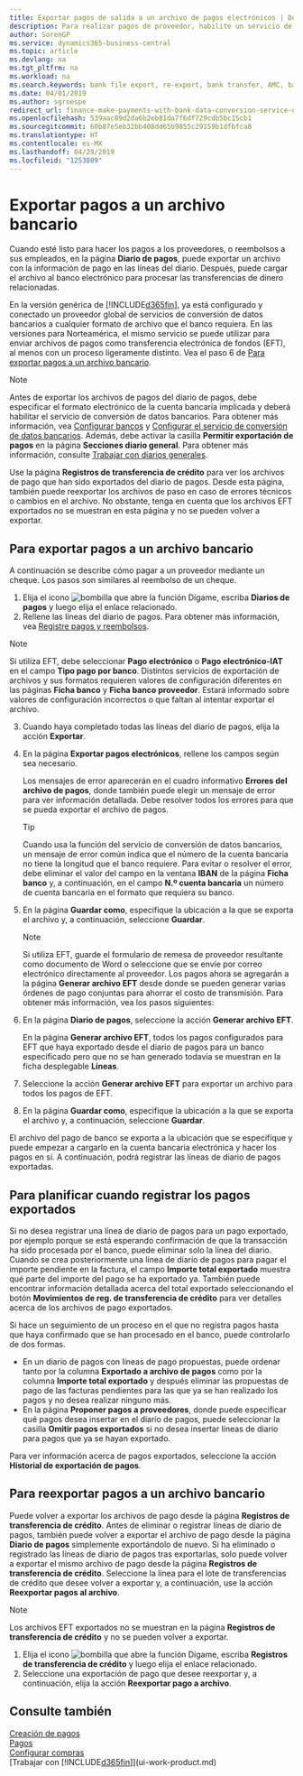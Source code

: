 ```yaml
---
title: Exportar pagos de salida a un archivo de pagos electrónicos | Documentos de Microsoft
description: Para realizar pagos de proveedor, habilite un servicio de conversión de datos bancarios, exporte un archivo de banco y cargue el archivo en el banco electrónico para transferir los fondos.
author: SorenGP
ms.service: dynamics365-business-central
ms.topic: article
ms.devlang: na
ms.tgt_pltfrm: na
ms.workload: na
ms.search.keywords: bank file export, re-export, bank transfer, AMC, bank data conversion service, funds transfer
ms.date: 04/01/2019
ms.author: sgroespe
redirect_url: finance-make-payments-with-bank-data-conversion-service-or-sepa-credit-transfer
ms.openlocfilehash: 539aac89d2da6b2eb81da7f6df729cdb5bc15cb1
ms.sourcegitcommit: 60b87e5eb32bb408dd65b9855c29159b1dfbfca8
ms.translationtype: HT
ms.contentlocale: es-MX
ms.lasthandoff: 04/29/2019
ms.locfileid: "1253809"
---
```

# <a name="export-payments-to-a-bank-file"></a>Exportar pagos a un archivo bancario
Cuando esté listo para hacer los pagos a los proveedores, o reembolsos a sus empleados, en la página **Diario de pagos**, puede exportar un archivo con la información de pago en las líneas del diario. Después, puede cargar el archivo al banco electrónico para procesar las transferencias de dinero relacionadas.

En la versión genérica de [!INCLUDE[d365fin](includes/d365fin_md.md)], ya está configurado y conectado un proveedor global de servicios de conversión de datos bancarios a cualquier formato de archivo que el banco requiera. En las versiones para Norteamérica, el mismo servicio se puede utilizar para enviar archivos de pagos como transferencia electrónica de fondos (EFT), al menos con un proceso ligeramente distinto. Vea el paso 6 de [Para exportar pagos a un archivo bancario](finance-make-payments-with-bank-data-conversion-service-or-sepa-credit-transfer.md#to-export-payments-to-a-bank-file).    

> [!NOTE]  
>   Antes de exportar los archivos de pagos del diario de pagos, debe especificar el formato electrónico de la cuenta bancaria implicada y deberá habilitar el servicio de conversión de datos bancarios. Para obtener más información, vea [Configurar bancos](bank-how-setup-bank-accounts.md) y [Configurar el servicio de conversión de datos bancarios](bank-how-setup-bank-data-conversion-service.md). Además, debe activar la casilla **Permitir exportación de pagos** en la página **Secciones diario general**. Para obtener más información, consulte [Trabajar con diarios generales](ui-work-general-journals.md).  

Use la página **Registros de transferencia de crédito** para ver los archivos de pago que han sido exportados del diario de pagos. Desde esta página, también puede reexportar los archivos de paso en caso de errores técnicos o cambios en el archivo. No obstante, tenga en cuenta que los archivos EFT exportados no se muestran en esta página y no se pueden volver a exportar.  

## <a name="to-export-payments-to-a-bank-file"></a>Para exportar pagos a un archivo bancario
A continuación se describe cómo pagar a un proveedor mediante un cheque. Los pasos son similares al reembolso de un cheque.

1. Elija el icono ![bombilla que abre la función Dígame](media/ui-search/search_small.png "Dígame que desea hacer"), escriba **Diarios de pagos** y luego elija el enlace relacionado.
2. Rellene las líneas del diario de pagos. Para obtener más información, vea [Registre pagos y reembolsos](payables-how-post-payments-refunds.md).

> [!NOTE]  
>   Si utiliza EFT, debe seleccionar **Pago electrónico** o **Pago electrónico-IAT** en el campo **Tipo pago por banco**. Distintos servicios de exportación de archivos y sus formatos requieren valores de configuración diferentes en las páginas **Ficha banco** y **Ficha banco proveedor**. Estará informado sobre valores de configuración incorrectos o que faltan al intentar exportar el archivo.

3. Cuando haya completado todas las líneas del diario de pagos, elija la acción **Exportar**.
4. En la página **Exportar pagos electrónicos**, rellene los campos según sea necesario.

    Los mensajes de error aparecerán en el cuadro informativo **Errores del archivo de pagos**, donde también puede elegir un mensaje de error para ver información detallada. Debe resolver todos los errores para que se pueda exportar el archivo de pagos.

    > [!TIP]  
    >   Cuando usa la función del servicio de conversión de datos bancarios, un mensaje de error común indica que el número de la cuenta bancaria no tiene la longitud que el banco requiere. Para evitar o resolver el error, debe eliminar el valor del campo en la ventana **IBAN** de la página **Ficha banco** y, a continuación, en el campo **N.º cuenta bancaria** un número de cuenta bancaria en el formato que requiera su banco.

5. En la página **Guardar como**, especifique la ubicación a la que se exporta el archivo y, a continuación, seleccione **Guardar**.

    > [!NOTE]  
    >   Si utiliza EFT, guarde el formulario de remesa de proveedor resultante como documento de Word o seleccione que se envíe por correo electrónico directamente al proveedor. Los pagos ahora se agregarán a la página **Generar archivo EFT** desde donde se pueden generar varias órdenes de pago conjuntas para ahorrar el costo de transmisión. Para obtener más información, vea los pasos siguientes:
6. En la página **Diario de pagos**, seleccione la acción **Generar archivo EFT**.

    En la página **Generar archivo EFT**, todos los pagos configurados para EFT que haya exportado desde el diario de pagos para un banco especificado pero que no se han generado todavía se muestran en la ficha desplegable **Líneas**.
7. Seleccione la acción **Generar archivo EFT** para exportar un archivo para todos los pagos de EFT.
8. En la página **Guardar como**, especifique la ubicación a la que se exporta el archivo y, a continuación, seleccione **Guardar**.

El archivo del pago de banco se exporta a la ubicación que se especifique y puede empezar a cargarlo en la cuenta bancaria electrónica y hacer los pagos en sí. A continuación, podrá registrar las líneas de diario de pagos exportadas.

## <a name="to-plan-when-to-post-exported-payments"></a>Para planificar cuando registrar los pagos exportados
Si no desea registrar una línea de diario de pagos para un pago exportado, por ejemplo porque se está esperando confirmación de que la transacción ha sido procesada por el banco, puede eliminar solo la línea del diario. Cuando se crea posteriormente una línea de diario de pagos para pagar el importe pendiente en la factura, el campo **Importe total exportado** muestra qué parte del importe del pago se ha exportado ya. También puede encontrar información detallada acerca del total exportado seleccionando el botón **Movimientos de reg. de transferencia de crédito** para ver detalles acerca de los archivos de pago exportados.

Si hace un seguimiento de un proceso en el que no registra pagos hasta que haya confirmado que se han procesado en el banco, puede controlarlo de dos formas.

* En un diario de pagos con líneas de pago propuestas, puede ordenar tanto por la columna **Exportado a archivo de pagos** como por la columna **Importe total exportado** y después eliminar las propuestas de pago de las facturas pendientes para las que ya se han realizado los pagos y no desea realizar ninguno más.
* En la página **Proponer pagos a proveedores**, donde puede especificar qué pagos desea insertar en el diario de pagos, puede seleccionar la casilla **Omitir pagos exportados** si no desea insertar líneas de diario para pagos que ya se hayan exportado.

Para ver información acerca de pagos exportados, seleccione la acción **Historial de exportación de pagos**.

## <a name="to-re-export-payments-to-a-bank-file"></a>Para reexportar pagos a un archivo bancario
Puede volver a exportar los archivos de pago desde la página **Registros de transferencia de crédito**. Antes de eliminar o registrar líneas de diario de pagos, también puede volver a exportar el archivo de pago desde la página **Diario de pagos** simplemente exportándolo de nuevo. Si ha eliminado o registrado las líneas de diario de pagos tras exportarlas, solo puede volver a exportar el mismo archivo de pago desde la página **Registros de transferencia de crédito**. Seleccione la línea para el lote de transferencias de crédito que desee volver a exportar y, a continuación, use la acción **Reexportar pagos al archivo**.

> [!NOTE]  
>   Los archivos EFT exportados no se muestran en la página **Registros de transferencia de crédito** y no se pueden volver a exportar.

1. Elija el icono ![bombilla que abre la función Dígame](media/ui-search/search_small.png "Dígame que desea hacer"), escriba **Registros de transferencia de crédito** y luego elija el enlace relacionado.
2. Seleccione una exportación de pago que desee reexportar y, a continuación, elija la acción **Reexportar pago a archivo**.

## <a name="see-also"></a>Consulte también
[Creación de pagos](payables-make-payments.md)  
[Pagos](payables-manage-payables.md)  
[Configurar compras](purchasing-setup-purchasing.md)  
[Trabajar con [!INCLUDE[d365fin](includes/d365fin_md.md)]](ui-work-product.md)

